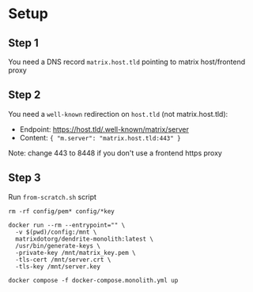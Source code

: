 
# Setup

## Step 1
You need a DNS record `matrix.host.tld` pointing to matrix host/frontend proxy

## Step 2
You need a `well-known` redirection on `host.tld` (not matrix.host.tld):
 - Endpoint: https://host.tld/.well-known/matrix/server
 - Content: `{ "m.server": "matrix.host.tld:443" }`

Note: change 443 to 8448 if you don't use a frontend https proxy

## Step 3
Run `from-scratch.sh` script

```
rm -rf config/pem* config/*key

docker run --rm --entrypoint="" \
  -v $(pwd)/config:/mnt \
  matrixdotorg/dendrite-monolith:latest \
  /usr/bin/generate-keys \
  -private-key /mnt/matrix_key.pem \
  -tls-cert /mnt/server.crt \
  -tls-key /mnt/server.key

docker compose -f docker-compose.monolith.yml up
```
